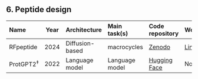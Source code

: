 ## 6. Peptide design

| **Name**              | **Year** | **Architecture**  | **Main task(s)**  | **Code repository**                                                                         | **Webserver**                                                              | **Reference**                                              |
|:----------------------|:--------:|:------------------|:------------------|:--------------------------------------------------------------------------------------------|:---------------------------------------------------------------------------|:-----------------------------------------------------------|
| RFpeptide           | 2024     | Diffusion-based   | macrocycles | [Zenodo](https://zenodo.org/records/15264344) | [Link](https://www.ipd.uw.edu/2024/11/introducing-rfpeptides-ai-for-cyclic-peptide-design/)                                                                       | [10.1101/2024.11.18.622547v1](https://doi.org/10.1101/2024.11.18.622547v1) |
| ProtGPT2<sup>‡</sup> | 2022     | Language model  | Language model  | [Hugging Face](https://huggingface.co/nferruz/ProtGPT2)                                     | None                                                                       | [10.1038/s41467-022-32007-7](https://doi.org/10.1038/s41467-022-32007-7)    |





